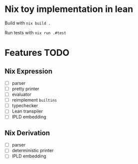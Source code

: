 # Nix toy implementation in lean

Build with `nix build .`

Run tests with `nix run .#test`

# Features TODO

## Nix Expression

- [ ] parser
- [ ] pretty printer
- [ ] evaluator
- [ ] reimplement `builtins`
- [ ] typechecker
- [ ] Lean transpiler
- [ ] IPLD embedding

## Nix Derivation

- [ ] parser
- [ ] deterministic printer
- [ ] IPLD embedding
